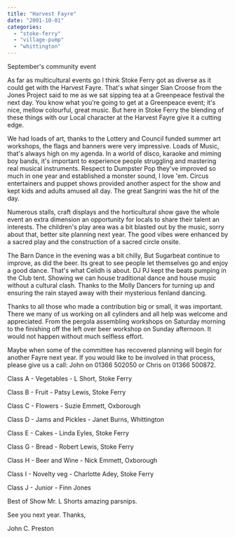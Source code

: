 ```yaml
---
title: "Harvest Fayre"
date: "2001-10-01"
categories: 
  - "stoke-ferry"
  - "village-pump"
  - "whittington"
---
```


September's community event

As far as multicultural events go I think Stoke Ferry got as diverse as it could get with the Harvest Fayre. That's what singer Sian Croose from the Jones Project said to me as we sat sipping tea at a Greenpeace festival the next day. You know what you're going to get at a Greenpeace event; it's nice, mellow colourful, great music. But here in Stoke Ferry the blending of these things with our Local character at the Harvest Fayre give it a cutting edge.

We had loads of art, thanks to the Lottery and Council funded summer art workshops, the flags and banners were very impressive. Loads of Music, that's always high on my agenda. In a world of disco, karaoke and miming boy bands, it's important to experience people struggling and mastering real musical instruments. Respect to Dumpster Pop they've improved so much in one year and established a monster sound, I love 'em. Circus entertainers and puppet shows provided another aspect for the show and kept kids and adults amused all day. The great Sangrini was the hit of the day.

Numerous stalls, craft displays and the horticultural show gave the whole event an extra dimension an opportunity for locals to share their talent an interests. The children's play area was a bit blasted out by the music, sorry about that, better site planning next year. The good vibes were enhanced by a sacred play and the construction of a sacred circle onsite.

The Barn Dance in the evening was a bit chilly, But Sugarbeat continue to improve, as did the beer. Its great to see people let themselves go and enjoy a good dance. That's what Celidh is about. DJ PJ kept the beats pumping in the Club tent. Showing we can house traditional dance and house music without a cultural clash. Thanks to the Molly Dancers for turning up and ensuring the rain stayed away with their mysterious fenland dancing.

Thanks to all those who made a contribution big or small, it was important. There we many of us working on all cylinders and all help was welcome and appreciated. From the pergola assembling workshops on Saturday morning to the finishing off the left over beer workshop on Sunday afternoon. It would not happen without much selfless effort.

Maybe when some of the committee has recovered planning will begin for another Fayre next year. If you would like to be involved in that process, please give us a call: John on 01366 502050 or Chris on 01366 500872.

Class A - Vegetables - L Short, Stoke Ferry

Class B - Fruit - Patsy Lewis, Stoke Ferry

Class C - Flowers - Suzie Emmett, Oxborough

Class D - Jams and Pickles - Janet Burns, Whittington

Class E - Cakes - Linda Eyles, Stoke Ferry

Class G - Bread - Robert Lewis, Stoke Ferry

Class H - Beer and Wine - Nick Emmett, Oxborough

Class I - Novelty veg - Charlotte Adey, Stoke Ferry

Class J - Junior - Finn Jones

Best of Show Mr. L Shorts amazing parsnips.

See you next year. Thanks,

John C. Preston

